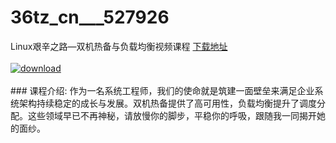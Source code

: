 # 36tz_cn___527926
Linux艰辛之路—双机热备与负载均衡视频课程
[下载地址](http://www.36tz.cn/article/527926 "下载地址")
<br/></br>[![download](http://36tz.cn/muke_img/2019_10_356-35-300x225.jpg "下载地址")](http://www.36tz.cn/article/527926 "下载地址")
<br/></br>### 课程介绍:
作为一名系统工程师，我们的使命就是筑建一面壁垒来满足企业系统架构持续稳定的成长与发展。双机热备提供了高可用性，负载均衡提升了调度分配。这些领域早已不再神秘，请放慢你的脚步，平稳你的呼吸，跟随我一同揭开她的面纱。


 
